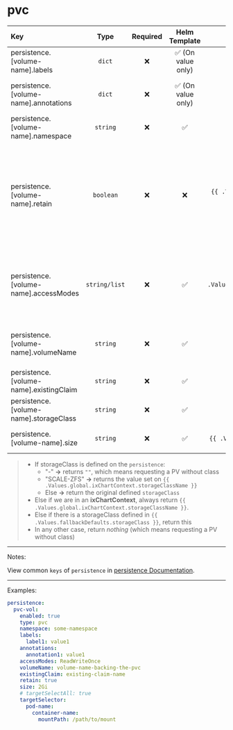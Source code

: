 # pvc

| Key                                        |     Type      | Required |   Helm Template    |                        Default                         | Description                                                                                                                      |
| :----------------------------------------- | :-----------: | :------: | :----------------: | :----------------------------------------------------: | :------------------------------------------------------------------------------------------------------------------------------- |
| persistence.[volume-name].labels           |    `dict`     |    ❌    | ✅ (On value only) |                          `{}`                          | Additional labels for persistence                                                                                                |
| persistence.[volume-name].annotations      |    `dict`     |    ❌    | ✅ (On value only) |                          `{}`                          | Additional annotations for persistence                                                                                           |
| persistence.[volume-name].namespace        |   `string`    |    ❌    |         ✅         |                          `""`                          | Define the namespace for this object                                                                                             |
| persistence.[volume-name].retain           |   `boolean`   |    ❌    |         ❌         |   `{{ .Values.global.fallbackDefaults.pvcRetain }}`    | Define wether the to add helm annotation to retain resource on uninstall (Middleware should also retain it when deleting the NS) |
| persistence.[volume-name].accessModes      | `string/list` |    ❌    |         ✅         | `{{ .Values.global.fallbackDefaults.pvcAccessModes }}` | Define the accessModes of the PVC, if it's single can be defined as a string, multiple as a list                                 |
| persistence.[volume-name].volumeName       |   `string`    |    ❌    |         ✅         |                                                        | Define the volumeName of a PV, backing the claim                                                                                 |
| persistence.[volume-name].existingClaim    |   `string`    |    ❌    |         ✅         |                                                        | Define an existing claim to use                                                                                                  |
| persistence.[volume-name].storageClass     |   `string`    |    ❌    |         ✅         |                       See bellow                       | Define the storageClass to use                                                                                                   |
| persistence.[volume-name].size             |   `string`    |    ❌    |         ✅         |    `{{ .Values.global.fallbackDefaults.pvcSize }}`     | Define the size of the PVC                                                                                                       |

> - If storageClass is defined on the `persistence`:
>   - "-" **->** returns `""`, which means requesting a PV without class
>   - "SCALE-ZFS" **->** returns the value set on `{{ .Values.global.ixChartContext.storageClassName }}`
>   - Else **->** return the original defined `storageClass`
> - Else if we are in an **ixChartContext**, always return `{{ .Values.global.ixChartContext.storageClassName }}`.
> - Else if there is a storageClass defined in `{{ .Values.fallbackDefaults.storageClass }}`, return this
> - In any other case, return _nothing_ (which means requesting a PV without class)

---

Notes:

View common `keys` of `persistence` in [persistence Documentation](README.md).

---

Examples:

```yaml
persistence:
  pvc-vol:
    enabled: true
    type: pvc
    namespace: some-namespace
    labels:
      label1: value1
    annotations:
      annotation1: value1
    accessModes: ReadWriteOnce
    volumeName: volume-name-backing-the-pvc
    existingClaim: existing-claim-name
    retain: true
    size: 2Gi
    # targetSelectAll: true
    targetSelector:
      pod-name:
        container-name:
          mountPath: /path/to/mount
```
